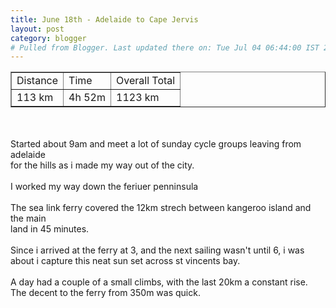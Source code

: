 ```yaml
---
title: June 18th - Adelaide to Cape Jervis
layout: post
category: blogger
# Pulled from Blogger. Last updated there on: Tue Jul 04 06:44:00 IST 2006
---
```

<table border="1"><tbody><tr><td>Distance</td><td>Time</td><td>Overall Total</td></tr><tr><td>113 km</td><td>4h 52m</td><td>1123 km</td></tr></tbody></table><br /><br />Started about 9am and meet a lot of sunday cycle groups leaving from adelaide<br />for the hills as i made my way out of the city.<br /><br />I worked my way down the feriuer penninsula<br /><br />The sea link ferry covered the 12km strech between kangeroo island and the main<br />land in 45 minutes.<br /><br />Since i arrived at the ferry at 3, and the next sailing wasn't until 6, i was about i capture this neat sun set across st vincents bay.<br /><br />A day had a couple of a small climbs, with the last 20km a constant rise. The decent to the ferry from 350m was quick.
